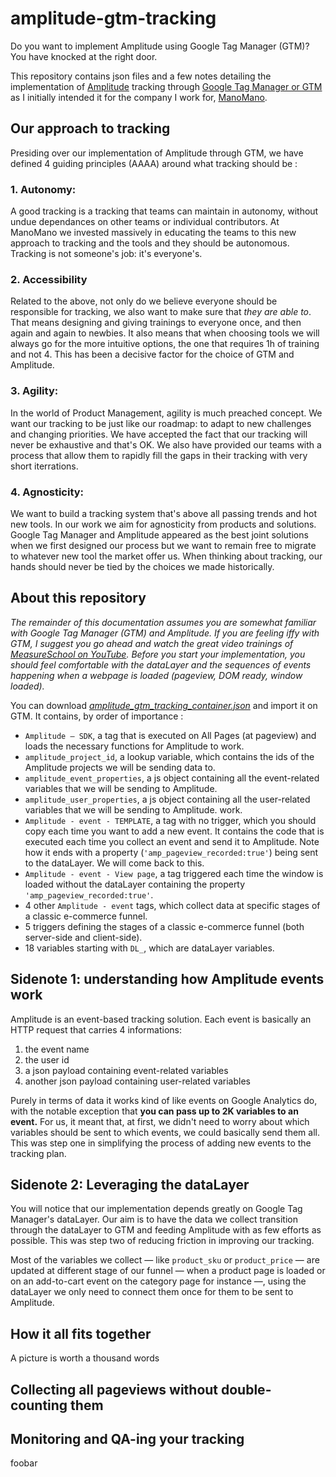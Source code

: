 # amplitude-gtm-tracking

Do you want to implement Amplitude using Google Tag Manager (GTM)? You have knocked at the right door.

This repository contains json files and a few notes detailing the implementation of [Amplitude](https://amplitude.com/)  tracking through [Google Tag Manager or GTM](https://tagmanager.google.com/) as I initially intended it for the company I work for, [ManoMano](www.manomano.fr).

## Our approach to tracking
Presiding over our implementation of Amplitude through GTM, we have defined 4 guiding principles (AAAA) around what tracking should be :

### 1. Autonomy: 
A good tracking is a tracking that teams can maintain in autonomy, without undue dependances on other teams or individual contributors. At ManoMano we invested massively in educating the teams to this new approach to tracking and the tools and they should be autonomous. Tracking is not someone's job: it's everyone's.

### 2. Accessibility 
Related to the above, not only do we believe everyone should be responsible for tracking, we also want to make sure that *they are able to*. That means designing and giving trainings to everyone once, and then again and again to newbies. It also means that when choosing tools we will always go for the more intuitive options, the one that requires 1h of training and not 4. This has been a decisive factor for the choice of GTM and Amplitude.

### 3. Agility: 
In the world of Product Management, agility is much preached concept. We want our tracking to be just like our roadmap: to adapt to new challenges and changing priorities. We have accepted the fact that our tracking will never be exhaustive and that's OK. We also have provided our teams with a process that allow them to rapidly fill the gaps in their tracking with very short iterrations.

### 4. Agnosticity:
We want to build a tracking system that's above all passing trends and hot new tools. In our work we aim for agnosticity from products and solutions. Google Tag Manager and Amplitude appeared as the best joint solutions when we first designed our process but we want to remain free to migrate to whatever new tool the market offer us. When thinking about tracking, our hands should never be tied by the choices we made historically.

## About this repository
*The remainder of this documentation assumes you are somewhat familiar with Google Tag Manager (GTM) and Amplitude. If you are feeling iffy with GTM, I suggest you go ahead and watch the great video trainings of [MeasureSchool on YouTube](https://www.youtube.com/channel/UClgihdkPzNDtuoQy4xDw5mA). 
Before you start your implementation, you should feel comfortable with the dataLayer and the sequences of events happening when a webpage is loaded (pageview, DOM ready, window loaded).*

You can download [*amplitude_gtm_tracking_container.json*](https://github.com/clecai/amplitude-gtm-tracking/blob/master/amplitude_gtm_tracking_container.json) and import it on GTM. It contains, by order of importance :
- `Amplitude — SDK`, a tag that is executed on All Pages (at pageview) and loads the necessary functions for Amplitude to work. 
- `amplitude_project_id`, a lookup variable, which contains the ids of the Amplitude projects we will be sending data to.
- `amplitude_event_properties`, a js object containing all the event-related variables that we will be sending to Amplitude.
- `amplitude_user_properties`, a js object containing all the user-related variables that we will be sending to Amplitude.
work.
- `Amplitude - event - TEMPLATE`, a tag with no trigger, which you should copy each time you want to add a new event. It contains the code that is executed each time you collect an event and send it to Amplitude. Note how it ends with a property (`'amp_pageview_recorded:true'`) being sent to the dataLayer. We will come back to this.
- `Amplitude - event - View page`, a tag triggered each time the window is loaded without the dataLayer containing the property `'amp_pageview_recorded:true'`.
- 4 other `Amplitude - event` tags, which collect data at specific stages of a classic e-commerce funnel.
- 5 triggers defining the stages of a classic e-commerce funnel (both server-side and client-side).
- 18 variables starting with `DL_`, which are dataLayer variables.

## Sidenote 1: understanding how Amplitude events work
Amplitude is an event-based tracking solution. Each event is basically an HTTP request that carries 4 informations: 
1. the event name
2. the user id
3. a json payload containing event-related variables
4. another json payload containing user-related variables

Purely in terms of data it works kind of like events on Google Analytics do, with the notable exception that **you can pass up to 2K variables to an event.** For us, it meant that, at first, we didn't need to worry about which variables should be sent to which events, we could basically send them all. This was step one in simplifying the process of adding new events to the tracking plan.

## Sidenote 2: Leveraging the dataLayer
You will notice that our implementation depends greatly on Google Tag Manager's dataLayer. Our aim is to have the data we collect transition through the dataLayer to GTM and feeding Amplitude with as few efforts as possible. This was step two of reducing friction in improving our tracking.

Most of the variables we collect — like `product_sku` or `product_price` — are updated at different stage of our funnel — when a product page is loaded or on an add-to-cart event on the category page for instance —, using the dataLayer we only need to connect them once for them to be sent to Amplitude.

## How it all fits together
A picture is worth a thousand words

## Collecting all pageviews without double-counting them

## Monitoring and QA-ing your tracking
foobar
